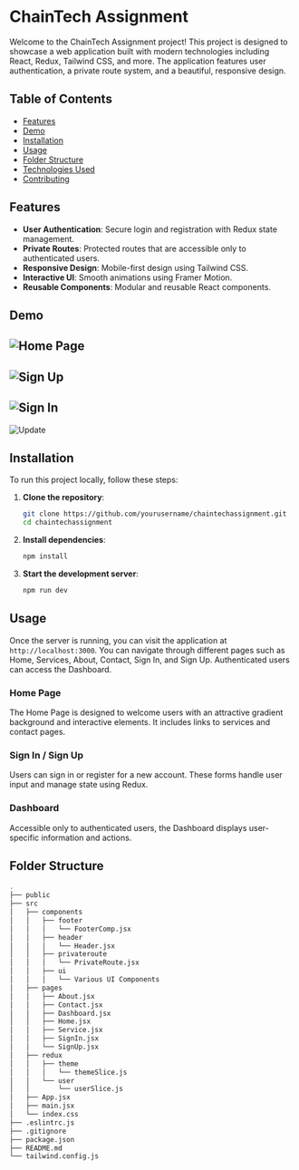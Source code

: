 # ChainTech Assignment

Welcome to the ChainTech Assignment project! This project is designed to showcase a web application built with modern technologies including React, Redux, Tailwind CSS, and more. The application features user authentication, a private route system, and a beautiful, responsive design.

## Table of Contents

- [Features](#features)
- [Demo](#demo)
- [Installation](#installation)
- [Usage](#usage)
- [Folder Structure](#folder-structure)
- [Technologies Used](#technologies-used)
- [Contributing](#contributing)

## Features

- **User Authentication**: Secure login and registration with Redux state management.
- **Private Routes**: Protected routes that are accessible only to authenticated users.
- **Responsive Design**: Mobile-first design using Tailwind CSS.
- **Interactive UI**: Smooth animations using Framer Motion.
- **Reusable Components**: Modular and reusable React components.

## Demo

![Home Page](./src/assets/home.png)
---
![Sign Up](./src/assets/signup.png)
---
![Sign In](./src/assets/signin.png)
---
![Update](./src/assets/update.png)



## Installation

To run this project locally, follow these steps:

1. **Clone the repository**:
    ```sh
    git clone https://github.com/yourusername/chaintechassignment.git
    cd chaintechassignment
    ```

2. **Install dependencies**:
    ```sh
    npm install
    ```

3. **Start the development server**:
    ```sh
    npm run dev
    ```

## Usage

Once the server is running, you can visit the application at `http://localhost:3000`. You can navigate through different pages such as Home, Services, About, Contact, Sign In, and Sign Up. Authenticated users can access the Dashboard.

### Home Page

The Home Page is designed to welcome users with an attractive gradient background and interactive elements. It includes links to services and contact pages.

### Sign In / Sign Up

Users can sign in or register for a new account. These forms handle user input and manage state using Redux.

### Dashboard

Accessible only to authenticated users, the Dashboard displays user-specific information and actions.

## Folder Structure

```sh
.
├── public
├── src
│   ├── components
│   │   ├── footer
│   │   │   └── FooterComp.jsx
│   │   ├── header
│   │   │   └── Header.jsx
│   │   ├── privateroute
│   │   │   └── PrivateRoute.jsx
│   │   ├── ui
│   │   │   └── Various UI Components
│   ├── pages
│   │   ├── About.jsx
│   │   ├── Contact.jsx
│   │   ├── Dashboard.jsx
│   │   ├── Home.jsx
│   │   ├── Service.jsx
│   │   ├── SignIn.jsx
│   │   └── SignUp.jsx
│   ├── redux
│   │   ├── theme
│   │   │   └── themeSlice.js
│   │   └── user
│   │       └── userSlice.js
│   ├── App.jsx
│   ├── main.jsx
│   └── index.css
├── .eslintrc.js
├── .gitignore
├── package.json
├── README.md
└── tailwind.config.js
